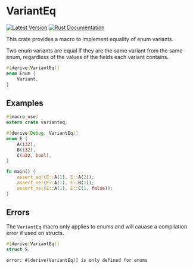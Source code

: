 # VariantEq

[![Latest Version](https://img.shields.io/badge/crates.io-v0.4.0-orange.svg)](https://crates.io/crates/varianteq)
[![Rust Documentation](https://img.shields.io/badge/api-rustdoc-blue.svg)](https://docs.rs/varianteq)

This crate provides a macro to implement equality of enum variants.

Two enum variants are equal if they are the same variant from the same enum, regardless of the
values of the fields each variant contains.

```rust
#[derive(VariantEq)]
enum Enum {
    Variant,
}
```

## Examples

```rust
#[macro_use]
extern crate varianteq;

#[derive(Debug, VariantEq)]
enum E {
    A(i32),
    B(i32),
    C(u32, bool),
}

fn main() {
    assert_eq!(E::A(1), E::A(2));
    assert_ne!(E::A(1), E::B(1));
    assert_ne!(E::A(1), E::C(1, false));
}
```

## Errors

The `VariantEq` macro only applies to enums and will cauase a compilation error if used on
structs.

```rust
#[derive(VariantEq)]
struct S;
```

```text
error: #[derive(VariantEq)] is only defined for enums
```
